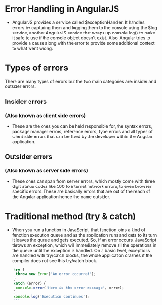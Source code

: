 # Error Handling in AngularJS

* AngularJS provides a service called $exceptionHandler. It handles errors by capturing them and logging them to the console using the $log service, another AngularJS service that wraps up console.log() to make it safe to use if the console object doesn’t exist. Also, Angular tries to provide a cause along with the error to provide some additional context to what went wrong.

# Types of errors
There are many types of errors but the two main categories are: insider and outsider errors.

## Insider errors
### (Also known as client side errors) 
* These are the ones you can be held responsible for, the syntax errors, package manager errors, reference errors, type errors and all types of client side errors that can be fixed by the developer within the Angular application.

## Outsider errors
### (Also known as server side errors) 
* These ones can span from server errors, which mostly come with three digit status codes like 500 to internet network errors, to even browser specific errors. These are basically errors that are out of the reach of the Angular application hence the name outsider.

# Traditional method (try & catch)
* When you run a function in JavaScript, that function joins a kind of function execution queue and as the application runs and gets to its turn it leaves the queue and gets executed. So, if an error occurs, JavaScript throws an exception, which will immediately remove all the operations in the queue until the exception is handled.
On a basic level, exceptions are handled with try/catch blocks, the whole application crashes if the compiler does not see this try/catch block.

```javascript
    try {
     throw new Error('An error occurred');
    }
    catch (error) {
     console.error('Here is the error message', error);
    }
    console.log('Execution continues');
    ```
 

